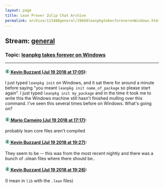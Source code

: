 ```yaml
---
layout: page
title: Lean Prover Zulip Chat Archive 
permalink: archive/113488general/29660leanpkgtakesforeveronWindows.html
---
```


## Stream: [general](index.html)
### Topic: [leanpkg takes forever on Windows](29660leanpkgtakesforeveronWindows.html)

---

#### [![Click to go to Zulip](../../assets/img/zulip2.png) Kevin Buzzard (Jul 19 2018 at 17:05)](https://leanprover.zulipchat.com/#narrow/stream/113488-general/topic/leanpkg%20takes%20forever%20on%20Windows/near/129937135):
I just typed `leanpkg init` on Windows, and it sat there for around a minute before saying "you meant `leanpkg init name_of_package` so please start again". I just typed `leanpkg init my_package` and in the time it took me to write this the Windows machine still hasn't finished mulling over this command. I've seen this several times before on Windows. What's going on?

#### [![Click to go to Zulip](../../assets/img/zulip2.png) Mario Carneiro (Jul 19 2018 at 17:17)](https://leanprover.zulipchat.com/#narrow/stream/113488-general/topic/leanpkg%20takes%20forever%20on%20Windows/near/129937894):
probably lean core files aren't compiled

#### [![Click to go to Zulip](../../assets/img/zulip2.png) Kevin Buzzard (Jul 19 2018 at 19:27)](https://leanprover.zulipchat.com/#narrow/stream/113488-general/topic/leanpkg%20takes%20forever%20on%20Windows/near/129944576):
They seem to be -- this was from the most recent nightly and there was a bunch of .olean files where there should be..

#### [![Click to go to Zulip](../../assets/img/zulip2.png) Kevin Buzzard (Jul 19 2018 at 19:28)](https://leanprover.zulipchat.com/#narrow/stream/113488-general/topic/leanpkg%20takes%20forever%20on%20Windows/near/129944633):
(I mean in `lib` with the `.lean` files)

